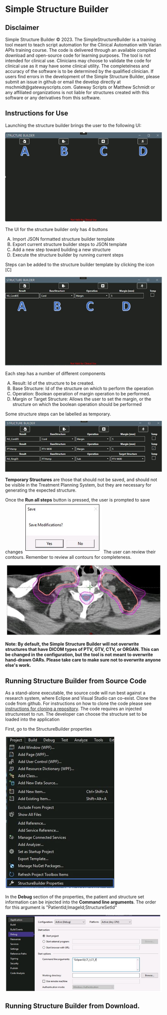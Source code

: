 <h1>Simple Structure Builder</h1>
<h2>Disclaimer</h2>
<p>Simple Structure Builder &copy; 2023. The SimpleStructureBuilder is a training tool meant to teach script automation for the Clinical Automation with Varian APIs training course. The code is delivered through an available compiled download and open-source code for learning purposes. The tool is not intended for clinical use. Clinicians may choose to validate the code for clinical use as it may have some clinical utility. The completelness and accuracy of the software is to be determined by the qualified clinician. If users find errors in the development of the Simple Structure Builder, please submit an issue in github or email the develop directly at mschmidt@gatewayscripts.com. Gateway Scripts or Matthew Schmidt or any affiliated organizations is not liable for structures created with this software or any derivatives from this software.</p>
<h2>Instructions for Use</h2>
<p>Launching the structure builder brings the user to the following UI:</p>
<img src="/StructureBuilder/Resources/Images/Image1.JPG" alt="Structure Builder UI"/>
<p>The UI for the structure builder only has 4 buttons 
  <ol type="A">
    <li>Import JSON formatted structure builder template</li>
    <li>Export current structure builder steps to JSON template</li>
    <li>Add a new step toward building a new structure </li>
    <li>Execute the structure builder by running current steps</li>
   </ol>
  </p>
<p>Steps can be added to the structure builder template by clicking the icon [C]</p>
<img src="/StructureBuilder/Resources/Images/Image2.JPG" alt="Structure Builder Step"/>
<p>Each step has a number of different components
  <ol type="A">
    <li>Result: Id of the structure to be created.</li>
    <li>Base Structure: Id of the structure on which to perform the operation</li>
    <li>Operation: Boolean operation of margin operation to be performed.</li>
    <li>Margin or Target Structure: Allows the user to set the margin, or the structure on which the boolean operation should be performed</li>
   </ol>
  </p>
 <p>Some structure steps can be labelled as temporary.</p>
 <img src="/StructureBuilder/Resources/Images/Image3.JPG" alt="Temporary Structures"/>
 <p><b>Temporary Structures</b> are those that should not be saved, and should not be visible in the Treatment Planning System, but they are necessary for generating the expected structure. </p>
 <p>Once the <b>Run all steps</b> button is pressed, the user is prompted to save changes <img src="/StructureBuilder/Resources/Images/Image4.JPG" alt="Save Structures"/> The user can review their contours. Remember to review all contours for completeness.</p>
 <img src="/StructureBuilder/Resources/Images/Image5.JPG" alt="New contours"/>
 <p><b>Note: By default, the Simple Structure Builder will not overwrite structures that have DICOM types of PTV, GTV, CTV, or ORGAN. This can be changed in the configuration, but the tool is not meant to overwrite hand-drawn OARs. Please take care to make sure not to overwrite anyone else's work.</b></p>
 <h2>Running Structure Builder from Source Code</h2>
 <p>As a stand-alone executable, the source code will run best against a research system, where Eclipse and Visual Studio can co-exist. Clone the code from github. For instructions on how to clone the code please see <a href="https://docs.github.com/en/repositories/creating-and-managing-repositories/cloning-a-repository">instructions for cloning a repository</a>. The code requires an injected structureset to run. The developer can choose the structure set to be loaded into the application</p>
 <p>First, go to the StructureBuilder properties</p>
 <img src="/StructureBuilder/Resources/Images/Image6.JPG" alt="Application properties"/>
 <p>In the <b>Debug</b> section of the properties, the patient and structure set information can be injected into the <b>Command line arguments</b>. The order for this argument is "PatientId;ImageId;StructureSetId"</p>
 <img src="/StructureBuilder/Resources/Images/Image7.JPG" alt="Command line arguments"/>
 <h2>Running Structure Builder from Download.</h2>
